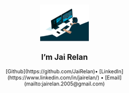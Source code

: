 <p align="center">
  <img src="https://github.com/JaiRelan/jairelan/blob/main/coding_guy_gif.gif" height="100" />
</p>

<h2 align="center">I’m Jai Relan</h2>
<p align="center">
  [Github](https://github.com/JaiRelan)•
  [LinkedIn](https://www.linkedin.com/in/jairelan/) •
  [Email](mailto:jairelan.2005@gmail.com)
</p>
